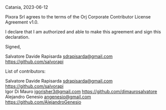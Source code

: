 Catania, 2023-06-12

Pixora Srl agrees to the terms of the Orj Corporate Contributor License
Agreement v1.0.

I declare that I am authorized and able to make this agreement and sign this
declaration.

Signed,

Salvatore Davide Rapisarda sdrapisarda@gmail.com https://github.com/salvorapi

List of contributors:

Salvatore Davide Rapisarda sdrapisarda@gmail.com https://github.com/salvorapi <br />
Igor Di Mauro igorisher3@gmail.com https://github.com/dimaurosalvatore <br />
Alejandro Genesio angenesio@gmail.com https://github.com/AlejandroGenesio <br />
